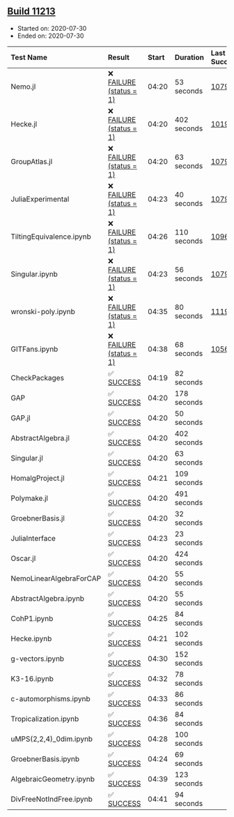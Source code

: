 ## [Build 11213](https://oscarci.mathematik.uni-kl.de/job/oscar/11213/)

* Started on: 2020-07-30
* Ended on: 2020-07-30

| Test Name    | Result | Start | Duration | Last Success | First Failure |
|:-------------|:-------|:------|:---------|:-------------|:--------------|
| Nemo.jl | ❌ [FAILURE (status = 1)](https://oscarci.mathematik.uni-kl.de/job/oscar/11213/artifact/logs/build-11213/Nemo.jl.log) | 04:20 | 53 seconds | [10790](https://oscarci.mathematik.uni-kl.de/job/oscar/10790/) | [10791](https://oscarci.mathematik.uni-kl.de/job/oscar/10791/) |
| Hecke.jl | ❌ [FAILURE (status = 1)](https://oscarci.mathematik.uni-kl.de/job/oscar/11213/artifact/logs/build-11213/Hecke.jl.log) | 04:20 | 402 seconds | [10197](https://oscarci.mathematik.uni-kl.de/job/oscar/10197/) | [10198](https://oscarci.mathematik.uni-kl.de/job/oscar/10198/) |
| GroupAtlas.jl | ❌ [FAILURE (status = 1)](https://oscarci.mathematik.uni-kl.de/job/oscar/11213/artifact/logs/build-11213/GroupAtlas.jl.log) | 04:20 | 63 seconds | [10790](https://oscarci.mathematik.uni-kl.de/job/oscar/10790/) | [10791](https://oscarci.mathematik.uni-kl.de/job/oscar/10791/) |
| JuliaExperimental | ❌ [FAILURE (status = 1)](https://oscarci.mathematik.uni-kl.de/job/oscar/11213/artifact/logs/build-11213/JuliaExperimental.log) | 04:23 | 40 seconds | [10790](https://oscarci.mathematik.uni-kl.de/job/oscar/10790/) | [10791](https://oscarci.mathematik.uni-kl.de/job/oscar/10791/) |
| TiltingEquivalence.ipynb | ❌ [FAILURE (status = 1)](https://oscarci.mathematik.uni-kl.de/job/oscar/11213/artifact/logs/build-11213/TiltingEquivalence.ipynb.log) | 04:26 | 110 seconds | [10962](https://oscarci.mathematik.uni-kl.de/job/oscar/10962/) | [10963](https://oscarci.mathematik.uni-kl.de/job/oscar/10963/) |
| Singular.ipynb | ❌ [FAILURE (status = 1)](https://oscarci.mathematik.uni-kl.de/job/oscar/11213/artifact/logs/build-11213/Singular.ipynb.log) | 04:23 | 56 seconds | [10790](https://oscarci.mathematik.uni-kl.de/job/oscar/10790/) | [10791](https://oscarci.mathematik.uni-kl.de/job/oscar/10791/) |
| wronski-poly.ipynb | ❌ [FAILURE (status = 1)](https://oscarci.mathematik.uni-kl.de/job/oscar/11213/artifact/logs/build-11213/wronski-poly.ipynb.log) | 04:35 | 80 seconds | [11192](https://oscarci.mathematik.uni-kl.de/job/oscar/11192/) | [11193](https://oscarci.mathematik.uni-kl.de/job/oscar/11193/) |
| GITFans.ipynb | ❌ [FAILURE (status = 1)](https://oscarci.mathematik.uni-kl.de/job/oscar/11213/artifact/logs/build-11213/GITFans.ipynb.log) | 04:38 | 68 seconds | [10566](https://oscarci.mathematik.uni-kl.de/job/oscar/10566/) | [10567](https://oscarci.mathematik.uni-kl.de/job/oscar/10567/) |
| CheckPackages | ✅ [SUCCESS](https://oscarci.mathematik.uni-kl.de/job/oscar/11213/artifact/logs/build-11213/CheckPackages.log) | 04:19 | 82 seconds |  |  |
| GAP | ✅ [SUCCESS](https://oscarci.mathematik.uni-kl.de/job/oscar/11213/artifact/logs/build-11213/GAP.log) | 04:20 | 178 seconds |  |  |
| GAP.jl | ✅ [SUCCESS](https://oscarci.mathematik.uni-kl.de/job/oscar/11213/artifact/logs/build-11213/GAP.jl.log) | 04:20 | 50 seconds |  |  |
| AbstractAlgebra.jl | ✅ [SUCCESS](https://oscarci.mathematik.uni-kl.de/job/oscar/11213/artifact/logs/build-11213/AbstractAlgebra.jl.log) | 04:20 | 402 seconds |  |  |
| Singular.jl | ✅ [SUCCESS](https://oscarci.mathematik.uni-kl.de/job/oscar/11213/artifact/logs/build-11213/Singular.jl.log) | 04:20 | 63 seconds |  |  |
| HomalgProject.jl | ✅ [SUCCESS](https://oscarci.mathematik.uni-kl.de/job/oscar/11213/artifact/logs/build-11213/HomalgProject.jl.log) | 04:21 | 109 seconds |  |  |
| Polymake.jl | ✅ [SUCCESS](https://oscarci.mathematik.uni-kl.de/job/oscar/11213/artifact/logs/build-11213/Polymake.jl.log) | 04:20 | 491 seconds |  |  |
| GroebnerBasis.jl | ✅ [SUCCESS](https://oscarci.mathematik.uni-kl.de/job/oscar/11213/artifact/logs/build-11213/GroebnerBasis.jl.log) | 04:20 | 32 seconds |  |  |
| JuliaInterface | ✅ [SUCCESS](https://oscarci.mathematik.uni-kl.de/job/oscar/11213/artifact/logs/build-11213/JuliaInterface.log) | 04:23 | 23 seconds |  |  |
| Oscar.jl | ✅ [SUCCESS](https://oscarci.mathematik.uni-kl.de/job/oscar/11213/artifact/logs/build-11213/Oscar.jl.log) | 04:20 | 424 seconds |  |  |
| NemoLinearAlgebraForCAP | ✅ [SUCCESS](https://oscarci.mathematik.uni-kl.de/job/oscar/11213/artifact/logs/build-11213/NemoLinearAlgebraForCAP.log) | 04:20 | 55 seconds |  |  |
| AbstractAlgebra.ipynb | ✅ [SUCCESS](https://oscarci.mathematik.uni-kl.de/job/oscar/11213/artifact/logs/build-11213/AbstractAlgebra.ipynb.log) | 04:20 | 55 seconds |  |  |
| CohP1.ipynb | ✅ [SUCCESS](https://oscarci.mathematik.uni-kl.de/job/oscar/11213/artifact/logs/build-11213/CohP1.ipynb.log) | 04:25 | 84 seconds |  |  |
| Hecke.ipynb | ✅ [SUCCESS](https://oscarci.mathematik.uni-kl.de/job/oscar/11213/artifact/logs/build-11213/Hecke.ipynb.log) | 04:21 | 102 seconds |  |  |
| g-vectors.ipynb | ✅ [SUCCESS](https://oscarci.mathematik.uni-kl.de/job/oscar/11213/artifact/logs/build-11213/g-vectors.ipynb.log) | 04:30 | 152 seconds |  |  |
| K3-16.ipynb | ✅ [SUCCESS](https://oscarci.mathematik.uni-kl.de/job/oscar/11213/artifact/logs/build-11213/K3-16.ipynb.log) | 04:32 | 78 seconds |  |  |
| c-automorphisms.ipynb | ✅ [SUCCESS](https://oscarci.mathematik.uni-kl.de/job/oscar/11213/artifact/logs/build-11213/c-automorphisms.ipynb.log) | 04:33 | 86 seconds |  |  |
| Tropicalization.ipynb | ✅ [SUCCESS](https://oscarci.mathematik.uni-kl.de/job/oscar/11213/artifact/logs/build-11213/Tropicalization.ipynb.log) | 04:36 | 84 seconds |  |  |
| uMPS(2,2,4)_0dim.ipynb | ✅ [SUCCESS](https://oscarci.mathematik.uni-kl.de/job/oscar/11213/artifact/logs/build-11213/uMPS-2-2-4-_0dim.ipynb.log) | 04:28 | 100 seconds |  |  |
| GroebnerBasis.ipynb | ✅ [SUCCESS](https://oscarci.mathematik.uni-kl.de/job/oscar/11213/artifact/logs/build-11213/GroebnerBasis.ipynb.log) | 04:24 | 69 seconds |  |  |
| AlgebraicGeometry.ipynb | ✅ [SUCCESS](https://oscarci.mathematik.uni-kl.de/job/oscar/11213/artifact/logs/build-11213/AlgebraicGeometry.ipynb.log) | 04:39 | 123 seconds |  |  |
| DivFreeNotIndFree.ipynb | ✅ [SUCCESS](https://oscarci.mathematik.uni-kl.de/job/oscar/11213/artifact/logs/build-11213/DivFreeNotIndFree.ipynb.log) | 04:41 | 94 seconds |  |  |
